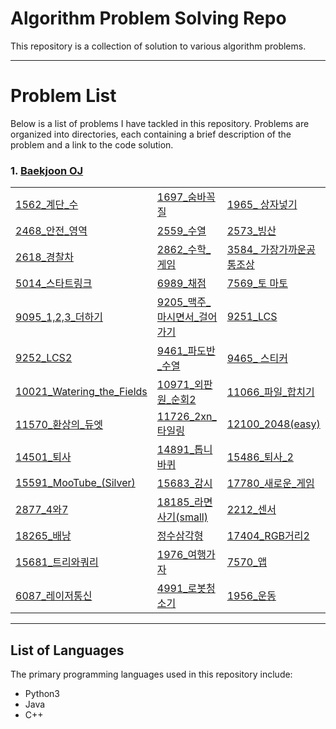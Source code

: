 # Algorithm Problem Solving Repo
This repository is a collection of solution to various algorithm problems.

---
# Problem List
Below is a list of problems I have tackled in this repository. Problems are organized into directories, each containing a brief description of the problem and a link to the code solution.
### 1. [Baekjoon OJ](<https://www.acmicpc.net/>)

| | | |
|---|---|---|
|[1562_계단_수](./Baekjoon_oj/solution/1562_계단_수.md)|[1697_숨바꼭질](./Baekjoon_oj/solution/1697_숨바꼭질.md)|[1965_ 상자넣기](./Baekjoon_oj/solution/1965_상자넣기.md)|
|[2468_안전_영역](./Baekjoon_oj/solution/2468_안전_영역.md)|[2559_수열](./Baekjoon_oj/solution/2559_수열.md)|[2573_빙산](./Baekjoon_oj/solution/2573_빙산.md)|
|[2618_경찰차](./Baekjoon_oj/solution/2618_경찰차.md)|[2862_수학_게임](./Baekjoon_oj/solution/2862_수학_게임.md)|[3584_ 가장가까운공통조상](./Baekjoon_oj/solution/3584_가장가까운공통조상.md)|
|[5014_스타트링크](./Baekjoon_oj/solution/5014_스타트링크.md)|[6989_채점](./Baekjoon_oj/solution/6989_채점.md)|[7569_토 마토](./Baekjoon_oj/solution/7569_토마토.md)|
|[9095_1,2,3_더하기](./Baekjoon_oj/solution/9095_1,2,3_더하기.md)|[9205_맥주_마시면서_걸어가기](./Baekjoon_oj/solution/9205_맥주_마시면서_걸어가기.md)|[9251_LCS](./Baekjoon_oj/solution/9251_LCS.md)|
|[9252_LCS2](./Baekjoon_oj/solution/9252_LCS2.md)|[9461_파도반_수열](./Baekjoon_oj/solution/9461_파도반_수열.md)|[9465_ 스티커](./Baekjoon_oj/solution/9465_스티커.md)|
|[10021_Watering_the_Fields](./Baekjoon_oj/solution/10021_Watering_the_Fields.md)|[10971_외판원_순회2](./Baekjoon_oj/solution/10971_외판원_순회2.md)|[11066_파일_합치기](./Baekjoon_oj/solution/11066_파일_합치기.md)|
|[11570_환상의_듀엣](./Baekjoon_oj/solution/11570_환상의_듀엣.md)|[11726_2xn_타일링](./Baekjoon_oj/solution/11726_2xn_타일링.md)|[12100_2048(easy)](./Baekjoon_oj/solution/12100_2048(easy).md)|
|[14501_퇴사](./Baekjoon_oj/solution/14501_퇴사.md)|[14891_톱니바퀴](./Baekjoon_oj/solution/14891_톱니바퀴.md)|[15486_퇴사_2](./Baekjoon_oj/solution/15486_퇴사_2.md)|
|[15591_MooTube_(Silver)](./Baekjoon_oj/solution/15591_MooTube_(Silver).md)|[15683_감시](./Baekjoon_oj/solution/15683_감시.md)|[17780_새로운_게임](./Baekjoon_oj/solution/17780_새로운_게임.md)|
|[2877_4와7](./Baekjoon_oj/solution/2877_4와7.md)|[18185_라면사기(small)](https://velog.io/@gynhyunkim/%EB%B0%B1%EC%A4%80Python3-18185-%EB%9D%BC%EB%A9%B4-%EC%82%AC%EA%B8%B0-small)|[2212_센서](https://velog.io/@gynhyunkim/%EB%B0%B1%EC%A4%80Python3-2212%EB%B2%88-%EC%84%BC%EC%84%9C)|
|[18265_배낭](https://velog.io/@gynhyunkim/%EB%B0%B1%EC%A4%80Python3-12865%EB%B2%88-%EB%B0%B0%EB%82%AD)|[정수삼각형](https://velog.io/@gynhyunkim/%ED%94%84%EB%A1%9C%EA%B7%B8%EB%9E%98%EB%A8%B8%EC%8A%A4Java-%EC%A0%95%EC%88%98-%EC%82%BC%EA%B0%81%ED%98%95-%ED%92%80%EC%9D%B4)|[17404_RGB거리2](https://velog.io/@gynhyunkim/%EB%B0%B1%EC%A4%80Python3-17404-RGB%EA%B1%B0%EB%A6%AC2)|
|[15681_트리와쿼리](https://velog.io/@gynhyunkim/%EB%B0%B1%EC%A4%80Pyton3-15681-%ED%8A%B8%EB%A6%AC%EC%99%80-%EC%BF%BC%EB%A6%AC)|[1976_여행가자](https://velog.io/@gynhyunkim/%EB%B0%B1%EC%A4%80Python3-1976-%EC%97%AC%ED%96%89-%EA%B0%80%EC%9E%90)|[7570_앱](https://velog.io/@gynhyunkim/%EB%B0%B1%EC%A4%80Python3-7579-%EC%95%B1)|
|[6087_레이저통신](https://velog.io/@gynhyunkim/%EB%B0%B1%EC%A4%80Python3-6087%EB%B2%88-%EB%A0%88%EC%9D%B4%EC%A0%80-%ED%86%B5%EC%8B%A0)|[4991_로봇청소기](https://velog.io/@gynhyunkim/%EB%B0%B1%EC%A4%80Python3-4991-%EB%A1%9C%EB%B4%87%EC%B2%AD%EC%86%8C%EA%B8%B0)|[1956_운동](https://velog.io/@gynhyunkim/%EB%B0%B1%EC%A4%80Python3-1956-%EC%9A%B4%EB%8F%99)|
---
## List of Languages
The primary programming languages used in this repository include:
- Python3 
- Java 
- C++
